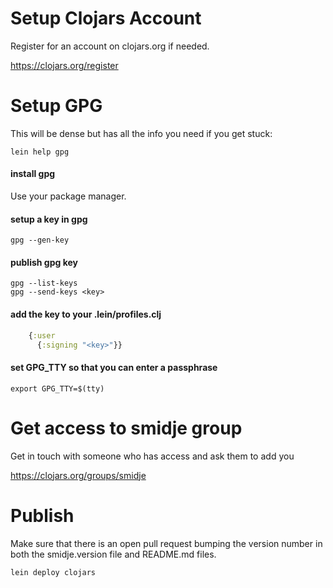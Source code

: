 # Setup Clojars Account

Register for an account on clojars.org if needed.

https://clojars.org/register

# Setup GPG

This will be dense but has all the info you need if you get stuck:

```
lein help gpg
```

#### install gpg
Use your package manager.

#### setup a key in gpg
```
gpg --gen-key
```

#### publish gpg key
```
gpg --list-keys
gpg --send-keys <key>
```

#### add the key to your .lein/profiles.clj
``` clojure
    {:user
      {:signing "<key>"}}
```

#### set GPG_TTY so that you can enter a passphrase
    export GPG_TTY=$(tty)

# Get access to smidje group

Get in touch with someone who has access and ask them to add you

https://clojars.org/groups/smidje

# Publish

Make sure that there is an open pull request bumping the version number in both the
smidje.version file and README.md files.

```
lein deploy clojars
```
